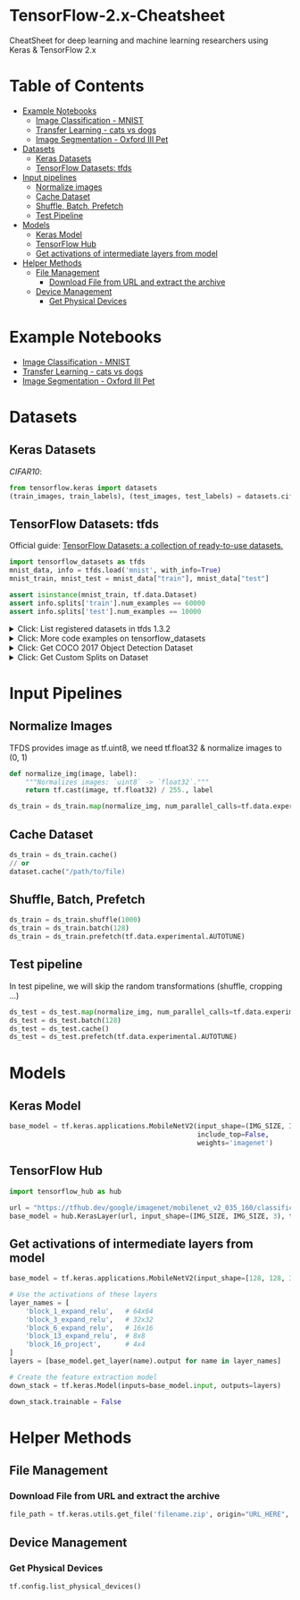 # TensorFlow-2.x-Cheatsheet
CheatSheet for deep learning and machine learning researchers using Keras &amp; TensorFlow 2.x

# Table of Contents

- [Example Notebooks](#example-notebooks)
  - [Image Classification - MNIST](notebooks/image%20classification%20-%20mnist.ipynb)
  - [Transfer Learning - cats vs dogs](notebooks/transfer%20learning%20-%20cats%20vs%20dogs.ipynb)
  - [Image Segmentation - Oxford III Pet](#image%20segmentation%20-%20oxford%20iii%20pet.ipynb)
- [Datasets](#datasets)
  - [Keras Datasets](#keras-datasets)
  - [TensorFlow Datasets: tfds](#tfds-datasets)
- [Input pipelines](#input-pipeline)
  - [Normalize images](#normalize-images)
  - [Cache Dataset](#cache-dataset)
  - [Shuffle, Batch, Prefetch](#shuffle-batch-prefetch)
  - [Test Pipeline](#test-pipeline)
- [Models](#models)
  - [Keras Model](#keras-model)
  - [TensorFlow Hub](#tensorflow-hub)
  - [Get activations of intermediate layers from model](#activations-inter-layers)
- [Helper Methods](#helper)
  - [File Management](#helper-file)
    - [Download File from URL and extract the archive](#get_file)
  - [Device Management](#helper-device)
    - [Get Physical Devices](#Get-Physical-Devices)

# Example Notebooks

- [Image Classification - MNIST](notebooks/image%20classification%20-%20mnist.ipynb)
- [Transfer Learning - cats vs dogs](notebooks/transfer%20learning%20-%20cats%20vs%20dogs.ipynb)
- [Image Segmentation - Oxford III Pet](#image%20segmentation%20-%20oxford%20iii%20pet.ipynb)

<a id="datasets"></a>

# Datasets

<a id="keras-datasets"></a>

## Keras Datasets

*CIFAR10*:

```python
from tensorflow.keras import datasets
(train_images, train_labels), (test_images, test_labels) = datasets.cifar10.load_data()
```

<a id="tfds-datasets"></a>

## TensorFlow Datasets: tfds

Official guide: [TensorFlow Datasets: a collection of ready-to-use datasets.](https://www.tensorflow.org/datasets)

```python
import tensorflow_datasets as tfds
mnist_data, info = tfds.load('mnist', with_info=True)
mnist_train, mnist_test = mnist_data["train"], mnist_data["test"]

assert isinstance(mnist_train, tf.data.Dataset)
assert info.splits['train'].num_examples == 60000
assert info.splits['test'].num_examples == 10000
```

<details>
<summary>Click: List registered datasets in tfds 1.3.2</summary>
<p>abstract_reasoning, aeslc, aflw2k3d, amazon_us_reviews, bair_robot_pushing_small, big_patent, bigearthnet, billsum, binarized_mnist, binary_alpha_digits, c4, caltech101, caltech_birds2010, caltech_birds2011, cars196, cassava, cats_vs_dogs, celeb_a, celeb_a_hq, chexpert, cifar10, cifar100, cifar10_1, cifar10_corrupted, citrus_leaves, clevr, cmaterdb, cnn_dailymail, coco, coil100, colorectal_histology, colorectal_histology_large, curated_breast_imaging_ddsm, cycle_gan, deep_weeds, definite_pronoun_resolution, diabetic_retinopathy_detection, dmlab, downsampled_imagenet, dsprites, dtd, duke_ultrasound, dummy_dataset_shared_generator, dummy_mnist, emnist, esnli, eurosat, fashion_mnist, flores, food101, gap, gigaword, glue, groove, higgs, horses_or_humans, i_naturalist2017, image_label_folder, imagenet2012, imagenet2012_corrupted, imagenet_resized, imdb_reviews, iris, kitti, kmnist, lfw, lm1b, lost_and_found, lsun, malaria, math_dataset, mnist, mnist_corrupted, moving_mnist, multi_news, multi_nli, multi_nli_mismatch, newsroom, nsynth, omniglot, open_images_v4, oxford_flowers102, oxford_iiit_pet, para_crawl, patch_camelyon, pet_finder, places365_small, plant_leaves, plant_village, plantae_k, quickdraw_bitmap, reddit_tifu, resisc45, rock_paper_scissors, rock_you, scene_parse150, scicite, scientific_papers, shapes3d, smallnorb, snli, so2sat, squad, stanford_dogs, stanford_online_products, starcraft_video, sun397, super_glue, svhn_cropped, ted_hrlr_translate, ted_multi_translate, tf_flowers, the300w_lp, titanic, trivia_qa, uc_merced, ucf101, visual_domain_decathlon, voc, wider_face, wikihow, wikipedia, wmt14_translate, wmt15_translate, wmt16_translate, wmt17_translate, wmt18_translate, wmt19_translate, wmt_t2t_translate, wmt_translate, xnli, xsum</p>
</details>

<details>
<summary>Click: More code examples on tensorflow_datasets</summary>

```python
# See all registered datasets
tfds.list_builders()

# Load a given dataset by name, along with the DatasetInfo
data, info = tfds.load("mnist", with_info=True)
train_data, test_data = data['train'], data['test']
assert isinstance(train_data, tf.data.Dataset)
assert info.features['label'].num_classes == 10
assert info.splits['train'].num_examples == 60000

# You can also access a builder directly
builder = tfds.builder("mnist")
assert builder.info.splits['train'].num_examples == 60000
builder.download_and_prepare()
datasets = builder.as_dataset()

# If you need NumPy arrays
np_datasets = tfds.as_numpy(datasets)
```
</details>


<details>
<summary>Click: Get COCO 2017 Object Detection Dataset</summary>

```python
# Custom the data_dir folder (optional)
import pathlib
data_dir = "D:\\Data\\coco\\2017"
pathlib.Path(data_dir).mkdir(parents=True, exist_ok=True)

# Get dataset - with load
datasets = tfds.load("coco/2017", data_dir=data_dir)

# Get dataset - with builder
builder = tfds.builder("coco/2017", data_dir=data_dir)
builder.download_and_prepare()
datasets = builder.as_dataset()
```
</details>


<details>
<summary>Click: Get Custom Splits on Dataset</summary>

```python
SPLIT_WEIGHTS = (8, 1, 1)
splits = tfds.Split.TRAIN.subsplit(weighted=SPLIT_WEIGHTS)

(raw_train, raw_validation, raw_test), metadata = tfds.load('cats_vs_dogs', 
                                                            split=list(splits),
                                                            with_info=True,
                                                            as_supervised=True)
```
</details>


<a id="input-pipeline"></a>

# Input Pipelines

## Normalize Images

TFDS provides image as tf.uint8, we need tf.float32 & normalize images to (0, 1)

```python
def normalize_img(image, label):
    """Normalizes images: `uint8` -> `float32`."""
    return tf.cast(image, tf.float32) / 255., label

ds_train = ds_train.map(normalize_img, num_parallel_calls=tf.data.experimental.AUTOTUNE)
```

## Cache Dataset

```python
ds_train = ds_train.cache()
// or
dataset.cache("/path/to/file)
```

<a id="shuffle-batch-prefetch"></a>

## Shuffle, Batch, Prefetch

```python
ds_train = ds_train.shuffle(1000)
ds_train = ds_train.batch(128)
ds_train = ds_train.prefetch(tf.data.experimental.AUTOTUNE)
```

## Test pipeline

In test pipeline, we will skip the random transformations (shuffle, cropping ...)

```python
ds_test = ds_test.map(normalize_img, num_parallel_calls=tf.data.experimental.AUTOTUNE)
ds_test = ds_test.batch(128)
ds_test = ds_test.cache()
ds_test = ds_test.prefetch(tf.data.experimental.AUTOTUNE)
```



<a id="models"></a>

# Models

## Keras Model

```python
base_model = tf.keras.applications.MobileNetV2(input_shape=(IMG_SIZE, IMG_SIZE, 3),
                                               include_top=False,
                                               weights='imagenet')
```

## TensorFlow Hub

```python
import tensorflow_hub as hub

url = "https://tfhub.dev/google/imagenet/mobilenet_v2_035_160/classification/4"
base_model = hub.KerasLayer(url, input_shape=(IMG_SIZE, IMG_SIZE, 3), trainable=False)
```

<a id="activations-inter-layers"></a>

## Get activations of intermediate layers from model

```python
base_model = tf.keras.applications.MobileNetV2(input_shape=[128, 128, 3], include_top=False)

# Use the activations of these layers
layer_names = [
    'block_1_expand_relu',   # 64x64
    'block_3_expand_relu',   # 32x32
    'block_6_expand_relu',   # 16x16
    'block_13_expand_relu',  # 8x8
    'block_16_project',      # 4x4
]
layers = [base_model.get_layer(name).output for name in layer_names]

# Create the feature extraction model
down_stack = tf.keras.Model(inputs=base_model.input, outputs=layers)

down_stack.trainable = False
```



<a id="helper"></a>

# Helper Methods

<a id="helper-file"></a>

## File Management

<a id="get_file"></a>

### Download File from URL and extract the archive

```python
file_path = tf.keras.utils.get_file('filename.zip', origin="URL_HERE", extract=True)
```

<a id="helper-device"></a>

## Device Management

### Get Physical Devices

```python
tf.config.list_physical_devices()
```
